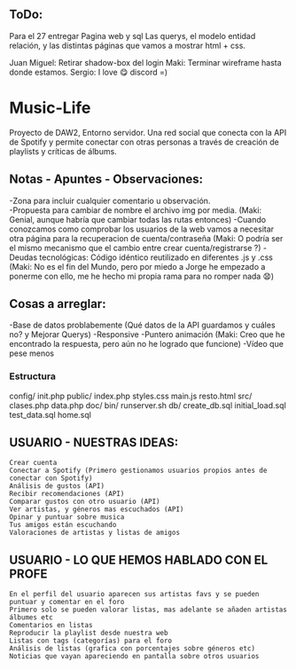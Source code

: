 ## ToDo:

Para el 27 entregar Pagina web y sql
Las querys, el modelo entidad relación, y las distintas páginas que vamos a mostrar html + css.

Juan Miguel: Retirar shadow-box del login
Maki: Terminar wireframe hasta donde estamos.
Sergio: I love 😋 discord =)

# Music-Life
Proyecto de DAW2, Entorno servidor. Una red social que conecta con la API de Spotify y permite conectar con otras personas a través de creación de playlists y críticas de álbums.

## Notas - Apuntes - Observaciones:
-Zona para incluir cualquier comentario u observación.  
-Propuesta para cambiar de nombre el archivo img por media. (Maki: Genial, aunque habría que cambiar todas las rutas entonces)
-Cuando conozcamos como comprobar los usuarios de la web vamos a necesitar otra página para la recuperacion de cuenta/contraseña (Maki: O podría ser el mismo mecanismo que el cambio entre crear cuenta/registrarse ?)
-Deudas tecnológicas: Código idéntico reutilizado en diferentes .js y .css (Maki: No es el fin del Mundo, pero por miedo a Jorge he empezado a ponerme con ello, me he hecho mi propia rama para no romper nada 😧)

## Cosas a arreglar:
-Base de datos problabemente (Qué datos de la API guardamos y cuáles no? y Mejorar Querys)
-Responsive
-Puntero animación (Maki: Creo que he encontrado la respuesta, pero aún no he logrado que funcione)
-Vídeo que pese menos

### Estructura
config/
        init.php
public/ 
        index.php
        styles.css
        main.js
        resto.html
src/    
        clases.php
        data.php
doc/
bin/
    runserver.sh
db/
  create_db.sql
  initial_load.sql
  test_data.sql
  home.sql


## USUARIO - NUESTRAS IDEAS:
	Crear cuenta
	Conectar a Spotify (Primero gestionamos usuarios propios antes de conectar con Spotify)
	Análisis de gustos (API)
	Recibir recomendaciones (API)
	Comparar gustos con otro usuario (API)
	Ver artistas, y géneros mas escuchados (API)
	Opinar y puntuar sobre musica
	Tus amigos están escuchando
	Valoraciones de artistas y listas de amigos

## USUARIO - LO QUE HEMOS HABLADO CON EL PROFE
	En el perfil del usuario aparecen sus artistas favs y se pueden puntuar y comentar en el foro
	Primero solo se pueden valorar listas, mas adelante se añaden artistas álbumes etc
	Comentarios en listas
	Reproducir la playlist desde nuestra web
	Listas con tags (categorías) para el foro
	Análisis de listas (grafica con porcentajes sobre géneros etc)
	Noticias que vayan apareciendo en pantalla sobre otros usuarios
